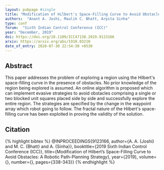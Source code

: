 ```yaml
---
layout: pubpage #single
title: "Modification of Hilbert's Space-Filling Curve to Avoid Obstacles: A Robotic Path-Planning Strategy $ \alpha $"
authors:  "Anant A. Joshi, Maulik C. Bhatt, Arpita Sinha"
type: conf
forum:  "Sixth Indian Control Conference (ICC)"
year: "December, 2019"
doi: https://doi.org/10.1109/ICC47138.2019.9123166
arxiv: https://arxiv.org/abs/1910.03210
date_of_entry: 2020-07-30 22:54:30 +0530
---
```


## Abstract 
This paper addresses the problem of exploring a region using the Hilbert's space-filling curve in the presence of obstacles. No prior knowledge of the region being explored is assumed. An online algorithm is proposed which can implement evasive strategies to avoid obstacles comprising a single or two blocked unit squares placed side by side and successfully explore the entire region. The strategies are specified by the change in the waypoint array which robot going to follow. The fractal nature of the Hilbert's space-filling curve has been exploited in proving the validity of the solution. 

## Citation 
{% highlight bibtex %}
@INPROCEEDINGS{9123166,
  author={A. A. {Joshi} and M. C. {Bhatt} and A. {Sinha}},
  booktitle={2019 Sixth Indian Control Conference (ICC)}, 
  title={Modification of Hilbert’s Space-Filling Curve to Avoid Obstacles: A Robotic Path-Planning Strategy}, 
  year={2019},
  volume={},
  number={},
  pages={338-343}}
{% endhighlight %}
